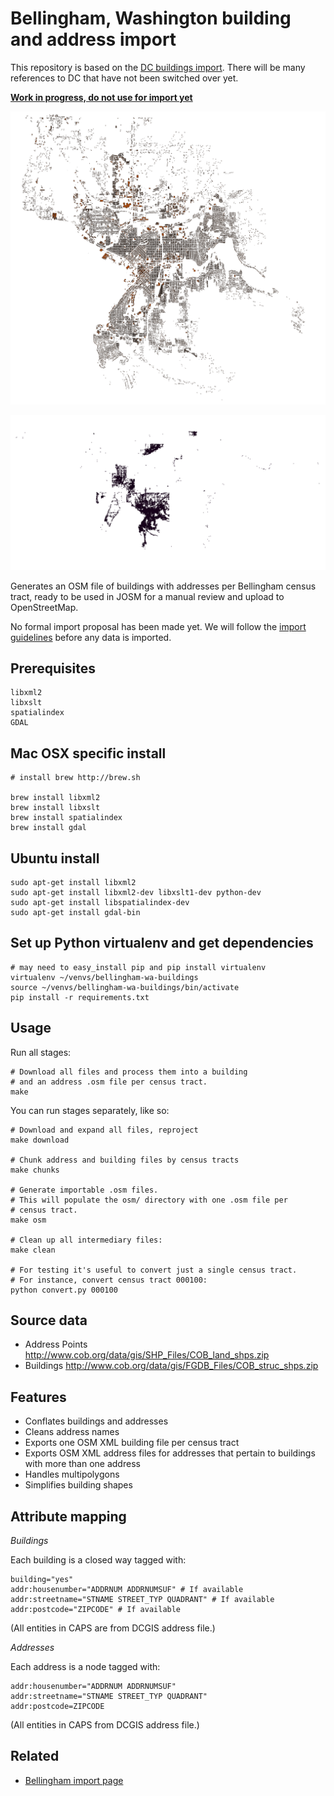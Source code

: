 Bellingham, Washington building and address import
==============================

This repository is based on the [DC buildings import](https://github.com/osmlab/dcbuildings/). There will be many references to DC that have not been switched over yet.

**[Work in progress, do not use for import yet](https://github.com/almccon/bellingham-wa-buildings/issues)**

![Bellingham buildings screenshot](bellingham_buildings_screenshot.png?raw=true "Bellingham buildings screenshot from QGIS")

![Bellingham addresses screenshot](bellingham_addresses_screenshot.png?raw=true "Bellingham addresses screenshot from QGIS")

Generates an OSM file of buildings with addresses per Bellingham census tract, ready
to be used in JOSM for a manual review and upload to OpenStreetMap.

No formal import proposal has been made yet. We will follow the [import guidelines](http://wiki.openstreetmap.org/wiki/Import/Guidelines) before any data is imported.

## Prerequisites 

    libxml2 
    libxslt
    spatialindex
    GDAL  
   

## Mac OSX specific install 
  
    # install brew http://brew.sh

    brew install libxml2 
    brew install libxslt 
    brew install spatialindex 
    brew install gdal 

## Ubuntu install
    sudo apt-get install libxml2
    sudo apt-get install libxml2-dev libxslt1-dev python-dev
    sudo apt-get install libspatialindex-dev
    sudo apt-get install gdal-bin

## Set up Python virtualenv and get dependencies
    # may need to easy_install pip and pip install virtualenv 
    virtualenv ~/venvs/bellingham-wa-buildings
    source ~/venvs/bellingham-wa-buildings/bin/activate 
    pip install -r requirements.txt


## Usage

Run all stages:

    # Download all files and process them into a building
    # and an address .osm file per census tract.
    make

You can run stages separately, like so:

    # Download and expand all files, reproject
    make download

    # Chunk address and building files by census tracts
    make chunks

    # Generate importable .osm files.
    # This will populate the osm/ directory with one .osm file per
    # census tract.
    make osm

    # Clean up all intermediary files:
    make clean

    # For testing it's useful to convert just a single census tract.
    # For instance, convert census tract 000100:
    python convert.py 000100

## Source data

- Address Points http://www.cob.org/data/gis/SHP_Files/COB_land_shps.zip
- Buildings http://www.cob.org/data/gis/FGDB_Files/COB_struc_shps.zip

## Features

- Conflates buildings and addresses
- Cleans address names
- Exports one OSM XML building file per census tract
- Exports OSM XML address files for addresses that pertain to buildings with
  more than one address
- Handles multipolygons
- Simplifies building shapes

## Attribute mapping

*Buildings*

Each building is a closed way tagged with:

    building="yes"
    addr:housenumber="ADDRNUM ADDRNUMSUF" # If available
    addr:streetname="STNAME STREET_TYP QUADRANT" # If available
    addr:postcode="ZIPCODE" # If available

(All entities in CAPS are from DCGIS address file.)

*Addresses*

Each address is a node tagged with:

    addr:housenumber="ADDRNUM ADDRNUMSUF"
    addr:streetname="STNAME STREET_TYP QUADRANT"
    addr:postcode=ZIPCODE

(All entities in CAPS from DCGIS address file.)

## Related

- [Bellingham import page](http://wiki.openstreetmap.org/wiki/Bellingham,_Washington/GIS_imports)
